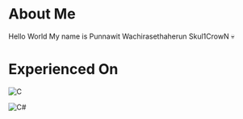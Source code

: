 About Me
=============
Hello World
My name is Punnawit Wachirasethaherun
Skul1CrowN 💀

Experienced On
=============
![C](https://img.shields.io/badge/c-%2300599C.svg?style=for-the-badge&logo=c&logoColor=white)

![C#](https://img.shields.io/badge/c%23-%23239120.svg?style=for-the-badge&logo=c-sharp&logoColor=white)

